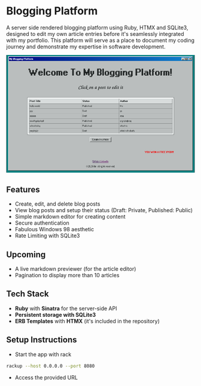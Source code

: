 # Blogging Platform

A server side rendered blogging platform using Ruby, HTMX and SQLite3, designed to edit my own article entries before it's seamlessly integrated with my portfolio. This platform will serve as a place to document my coding journey and demonstrate my expertise in software development.

![Index Thumbnail](public/assets/index-page.png)

## Features
- Create, edit, and delete blog posts
- View blog posts and setup their status (Draft: Private, Published: Public)
- Simple markdown editor for creating content
- Secure authentication
- Fabulous Windows 98 aesthetic
- Rate Limiting with SQLite3

## Upcoming
- A live markdown previewer (for the article editor)
- Pagination to display more than 10 articles

## Tech Stack

- **Ruby** with **Sinatra** for the server-side API
- **Persistent storage with SQLite3**
- **ERB Templates** with **HTMX** (it's included in the repository)

## Setup Instructions

- Start the app with rack

```bash
rackup --host 0.0.0.0 --port 8080
```

- Access the provided URL
